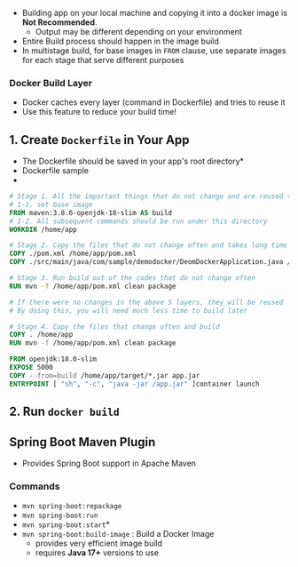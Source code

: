 
* Building app on your local machine and copying it into a docker image is **Not Recommended**.
	* Output may be different depending on your environment
* Entire Build process should happen in the image build
* In multistage build, for base images in `FROM` clause, use separate images for each stage that serve different purposes

### Docker Build Layer
* Docker caches every layer (command in Dockerfile) and tries to reuse it
* Use this feature to reduce your build time!


## 1. Create `Dockerfile` in Your App
* The Dockerfile should be saved in your app's root directory*
* Dockerfile sample
* 
```Dockerfile
# Stage 1. All the important things that do not change and are reused througut build process
# 1-1. set base image
FROM maven:3.8.6-openjdk-18-slim AS build
# 1-2. All subsequent commands should be run under this directory
WORKDIR /home/app

# Stage 2. Copy the files that do not change often and takes long time to build (dependency-related codes)
COPY ./pom.xml /home/app/pom.xml
COPY ./src/main/java/com/sample/demodocker/DeomDockerApplication.java /home/app/src/main/java/com/sample/demodocker/DeomDockerApplication.java 

# Stage 3. Run build out of the codes that do not change often
RUN mvn -f /home/app/pom.xml clean package

# If there were no changes in the above 5 layers, they will be reused
# By doing this, you will need much less time to build later

# Stage 4. Copy the files that change often and build
COPY . /home/app
RUN mvn -f /home/app/pom.xml clean package

FROM openjdk:18.0-slim
EXPOSE 5000
COPY --from=build /home/app/target/*.jar app.jar
ENTRYPOINT [ "sh", "-c", "java -jar /app.jar" ]container launch
```

## 2. Run `docker build`

## Spring Boot  Maven Plugin
* Provides Spring Boot support in Apache Maven
### Commands
* `mvn spring-boot:repackage`
* `mvn spring-boot:run`
* `mvn spring-boot:start`*
* `mvn spring-boot:build-image` : Build a Docker Image
	* provides very efficient image build
	* requires **Java 17+** versions to use